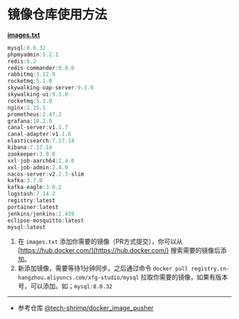 # 镜像仓库使用方法

[**images.txt**](https://github.com/fuzhengwei/docker-image-pusher/blob/main/images.txt)

```java
mysql:8.0.32
phpmyadmin:5.2.1
redis:6.2
redis-commander:0.8.0
rabbitmq:3.12.9
rocketmq:5.1.0
skywalking-oap-server:9.3.0
skywalking-ui:9.3.0
rocketmq:5.1.0
nginx:1.25.1
prometheus:2.47.2
grafana:10.2.0
canal-server:v1.1.7
canal-adapter:v1.1.6
elasticsearch:7.17.14
kibana:7.17.14
zookeeper:3.9.0
xxl-job-aarch64:2.4.0
xxl-job-admin:2.4.0
nacos-server:v2.2.3-slim
kafka:3.7.0
kafka-eagle:3.0.2
logstash:7.14.2
registry:latest
portainer:latest
jenkins/jenkins:2.439
eclipse-mosquitto:latest
mysql:latest
```

1. 在 `images.txt` 添加你需要的镜像（PR方式提交），你可以从 [https://hub.docker.com/](https://hub.docker.com/) 搜索需要的镜像后添加。
2. 新添加镜像，需要等待1分钟同步。之后通过命令 `docker pull registry.cn-hangzhou.aliyuncs.com/xfg-studio/mysql` 拉取你需要的镜像，如果有版本号，可以添加。如；`mysql:8.0.32`

---

- 参考仓库 [@tech-shrimp/docker_image_pusher](https://github.com/tech-shrimp/docker_image_pusher)
